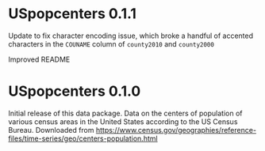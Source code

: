 
# USpopcenters 0.1.1

Update to fix character encoding issue, which broke a handful of accented characters in the `COUNAME` column of `county2010` and `county2000`

Improved README

# USpopcenters 0.1.0

Initial release of this data package. Data on the centers of population of various census areas in the United States according to the US Census Bureau. Downloaded from <https://www.census.gov/geographies/reference-files/time-series/geo/centers-population.html>
